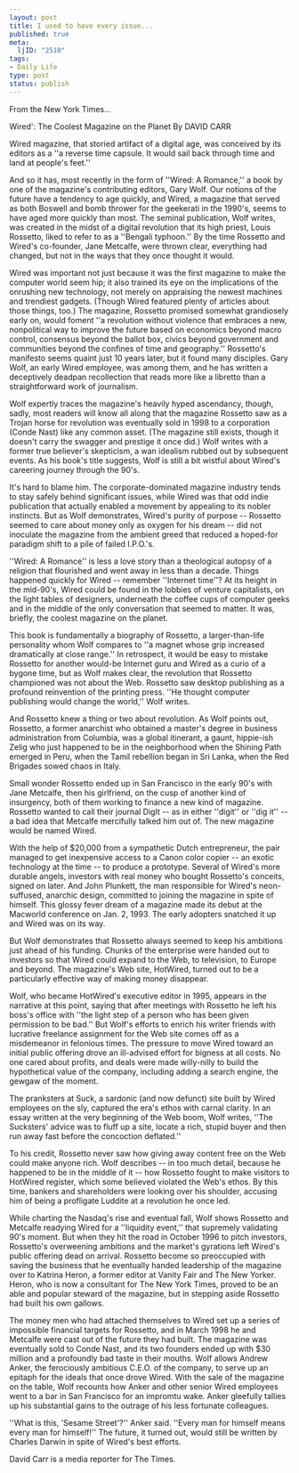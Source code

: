 ```yaml
--- 
layout: post
title: I used to have every issue...
published: true
meta: 
  ljID: "2510"
tags: 
- Daily Life
type: post
status: publish
---
```

From the New York Times...

Wired&apos;: The Coolest Magazine on the Planet
By DAVID CARR

Wired magazine, that storied artifact of a digital age, was conceived by its editors as a &apos;&apos;a reverse time capsule. It would sail back through time and land at people&apos;s feet.&apos;&apos;

And so it has, most recently in the form of &apos;&apos;Wired: A Romance,&apos;&apos; a book by one of the magazine&apos;s contributing editors, Gary Wolf. Our notions of the future have a tendency to age quickly, and Wired, a magazine that served as both Boswell and bomb thrower for the geekerati in the 1990&apos;s, seems to have aged more quickly than most. The seminal publication, Wolf writes, was created in the midst of a digital revolution that its high priest, Louis Rossetto, liked to refer to as a &apos;&apos;Bengali typhoon.&apos;&apos; By the time Rossetto and Wired&apos;s co-founder, Jane Metcalfe, were thrown clear, everything had changed, but not in the ways that they once thought it would. <lj-cut text="Read the rest of the article.">

Wired was important not just because it was the first magazine to make the computer world seem hip; it also trained its eye on the implications of the onrushing new technology, not merely on appraising the newest machines and trendiest gadgets. (Though Wired featured plenty of articles about those things, too.) The magazine, Rossetto promised somewhat grandiosely early on, would foment &apos;&apos;a revolution without violence that embraces a new, nonpolitical way to improve the future based on economics beyond macro control, consensus beyond the ballot box, civics beyond government and communities beyond the confines of time and geography.&apos;&apos; Rossetto&apos;s manifesto seems quaint just 10 years later, but it found many disciples. Gary Wolf, an early Wired employee, was among them, and he has written a deceptively deadpan recollection that reads more like a libretto than a straightforward work of journalism.

Wolf expertly traces the magazine&apos;s heavily hyped ascendancy, though, sadly, most readers will know all along that the magazine Rossetto saw as a Trojan horse for revolution was eventually sold in 1998 to a corporation (Conde Nast) like any common asset. (The magazine still exists, though it doesn&apos;t carry the swagger and prestige it once did.) Wolf writes with a former true believer&apos;s skepticism, a wan idealism rubbed out by subsequent events. As his book&apos;s title suggests, Wolf is still a bit wistful about Wired&apos;s careering journey through the 90&apos;s.

It&apos;s hard to blame him. The corporate-dominated magazine industry tends to stay safely behind significant issues, while Wired was that odd indie publication that actually enabled a movement by appealing to its nobler instincts. But as Wolf demonstrates, Wired&apos;s purity of purpose -- Rossetto seemed to care about money only as oxygen for his dream -- did not inoculate the magazine from the ambient greed that reduced a hoped-for paradigm shift to a pile of failed I.P.O.&apos;s.

&apos;&apos;Wired: A Romance&apos;&apos; is less a love story than a theological autopsy of a religion that flourished and went away in less than a decade. Things happened quickly for Wired -- remember &apos;&apos;Internet time&apos;&apos;? At its height in the mid-90&apos;s, Wired could be found in the lobbies of venture capitalists, on the light tables of designers, underneath the coffee cups of computer geeks and in the middle of the only conversation that seemed to matter. It was, briefly, the coolest magazine on the planet.

This book is fundamentally a biography of Rossetto, a larger-than-life personality whom Wolf compares to &apos;&apos;a magnet whose grip increased dramatically at close range.&apos;&apos; In retrospect, it would be easy to mistake Rossetto for another would-be Internet guru and Wired as a curio of a bygone time, but as Wolf makes clear, the revolution that Rossetto championed was not about the Web. Rossetto saw desktop publishing as a profound reinvention of the printing press. &apos;&apos;He thought computer publishing would change the world,&apos;&apos; Wolf writes.

And Rossetto knew a thing or two about revolution. As Wolf points out, Rossetto, a former anarchist who obtained a master&apos;s degree in business administration from Columbia, was a global itinerant, a gaunt, hippie-ish Zelig who just happened to be in the neighborhood when the Shining Path emerged in Peru, when the Tamil rebellion began in Sri Lanka, when the Red Brigades sowed chaos in Italy.

Small wonder Rossetto ended up in San Francisco in the early 90&apos;s with Jane Metcalfe, then his girlfriend, on the cusp of another kind of insurgency, both of them working to finance a new kind of magazine. Rossetto wanted to call their journal DigIt -- as in either &apos;&apos;digit&apos;&apos; or &apos;&apos;dig it&apos;&apos; -- a bad idea that Metcalfe mercifully talked him out of. The new magazine would be named Wired.

With the help of $20,000 from a sympathetic Dutch entrepreneur, the pair managed to get inexpensive access to a Canon color copier -- an exotic technology at the time -- to produce a prototype. Several of Wired&apos;s more durable angels, investors with real money who bought Rossetto&apos;s conceits, signed on later. And John Plunkett, the man responsible for Wired&apos;s neon-suffused, anarchic design, committed to joining the magazine in spite of himself. This glossy fever dream of a magazine made its debut at the Macworld conference on Jan. 2, 1993. The early adopters snatched it up and Wired was on its way.

But Wolf demonstrates that Rossetto always seemed to keep his ambitions just ahead of his funding. Chunks of the enterprise were handed out to investors so that Wired could expand to the Web, to television, to Europe and beyond. The magazine&apos;s Web site, HotWired, turned out to be a particularly effective way of making money disappear.

Wolf, who became HotWired&apos;s executive editor in 1995, appears in the narrative at this point, saying that after meetings with Rossetto he left his boss&apos;s office with &apos;&apos;the light step of a person who has been given permission to be bad.&apos;&apos; But Wolf&apos;s efforts to enrich his writer friends with lucrative freelance assignment for the Web site comes off as a misdemeanor in felonious times. The pressure to move Wired toward an initial public offering drove an ill-advised effort for bigness at all costs. No one cared about profits, and deals were made willy-nilly to build the hypothetical value of the company, including adding a search engine, the gewgaw of the moment.

The pranksters at Suck, a sardonic (and now defunct) site built by Wired employees on the sly, captured the era&apos;s ethos with carnal clarity. In an essay written at the very beginning of the Web boom, Wolf writes, &apos;&apos;The Sucksters&apos; advice was to fluff up a site, locate a rich, stupid buyer and then run away fast before the concoction deflated.&apos;&apos;

To his credit, Rossetto never saw how giving away content free on the Web could make anyone rich. Wolf describes -- in too much detail, because he happened to be in the middle of it -- how Rossetto fought to make visitors to HotWired register, which some believed violated the Web&apos;s ethos. By this time, bankers and shareholders were looking over his shoulder, accusing him of being a profligate Luddite at a revolution he once led.

While charting the Nasdaq&apos;s rise and eventual fall, Wolf shows Rossetto and Metcalfe readying Wired for a &apos;&apos;liquidity event,&apos;&apos; that supremely validating 90&apos;s moment. But when they hit the road in October 1996 to pitch investors, Rossetto&apos;s overweening ambitions and the market&apos;s gyrations left Wired&apos;s public offering dead on arrival. Rossetto become so preoccupied with saving the business that he eventually handed leadership of the magazine over to Katrina Heron, a former editor at Vanity Fair and The New Yorker. Heron, who is now a consultant for The New York Times, proved to be an able and popular steward of the magazine, but in stepping aside Rossetto had built his own gallows.

The money men who had attached themselves to Wired set up a series of impossible financial targets for Rossetto, and in March 1998 he and Metcalfe were cast out of the future they had built. The magazine was eventually sold to Conde Nast, and its two founders ended up with $30 million and a profoundly bad taste in their mouths. Wolf allows Andrew Anker, the ferociously ambitious C.E.O. of the company, to serve up an epitaph for the ideals that once drove Wired. With the sale of the magazine on the table, Wolf recounts how Anker and other senior Wired employees went to a bar in San Francisco for an impromtu wake. Anker gleefully tallies up his substantial gains to the outrage of his less fortunate colleagues.

&apos;&apos;What is this, &apos;Sesame Street&apos;?&apos;&apos; Anker said. &apos;&apos;Every man for himself means every man for himself!&apos;&apos; The future, it turned out, would still be written by Charles Darwin in spite of Wired&apos;s best efforts.

David Carr is a media reporter for The Times.
